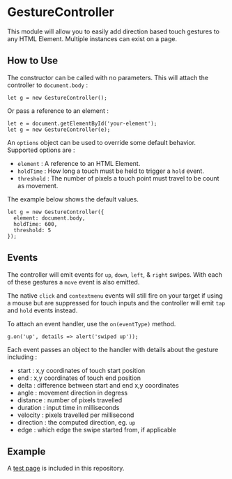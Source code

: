 # GestureController

This module will allow you to easily add direction based touch gestures to any HTML Element. Multiple instances can exist on a page.

## How to Use

The constructor can be called with no parameters. This will attach the controller to `document.body` :

```
let g = new GestureController();
```

Or pass a reference to an element :

```
let e = document.getElementById('your-element');
let g = new GestureController(e);
```

An `options` object can be used to override some default behavior. Supported options are :

- `element` : A reference to an HTML Element.
- `holdTime` : How long a touch must be held to trigger a `hold` event.
- `threshold` : The number of pixels a touch point must travel to be count as movement.

The example below shows the default values.

```
let g = new GestureController({
  element: document.body,
  holdTime: 600,
  threshold: 5
});
```

## Events

The controller will emit events for `up`, `down`, `left`, & `right` swipes. With each of these gestures a `move` event is also emitted.

The native `click` and `contextmenu` events will still fire on your target if using a mouse but are suppressed for touch inputs and the controller will emit `tap` and `hold` events instead.

To attach an event handler, use the `on(eventType)` method.

```
g.on('up', details => alert('swiped up'));
```

Each event passes an object to the handler with details about the gesture including :

- start : x,y coordinates of touch start position
- end : x,y coordinates of touch end position
- delta : difference between start and end x,y coordinates
- angle : movement direction in degress
- distance : number of pixels travelled
- duration : input time in milliseconds
- velocity : pixels travelled per millisecond
- direction : the computed direction, eg. `up`
- edge : which edge the swipe started from, if applicable

## Example

A [test page](test.html) is included in this repository.